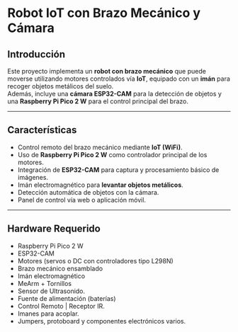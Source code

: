 # Robot IoT con Brazo Mecánico y Cámara

## Introducción

Este proyecto implementa un **robot con brazo mecánico** que puede moverse utilizando motores controlados vía **IoT**, equipado con un **imán** para recoger objetos metálicos del suelo.  
Además, incluye una **cámara ESP32-CAM** para la detección de objetos y una **Raspberry Pi Pico 2 W** para el control principal del brazo.

---

## Características

- Control remoto del brazo mecánico mediante **IoT (WiFi)**.  
- Uso de **Raspberry Pi Pico 2 W** como controlador principal de los motores.  
- Integración de **ESP32-CAM** para captura y procesamiento básico de imágenes.  
- Imán electromagnético para **levantar objetos metálicos**.  
- Detección automática de objetos con la cámara.  
- Panel de control vía web o aplicación móvil.  

---

## Hardware Requerido

- Raspberry Pi Pico 2 W  
- ESP32-CAM  
- Motores (servos o DC con controladores tipo L298N)  
- Brazo mecánico ensamblado  
- Imán electromagnético
- MeArm + Tornillos
- Sensor de Ultrasonido.   
- Fuente de alimentación (baterías)
- Control Remoto | Receptor IR.
- Imanes para acoplar.  
- Jumpers, protoboard y componentes electrónicos varios. 
